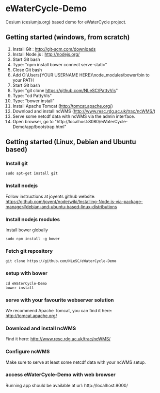 eWaterCycle-Demo
================

Cesium (cesiumjs.org) based demo for eWaterCycle project.

Getting started (windows, from scratch)
---------------------------------------
1. Install Git : 	http://git-scm.com/downloads
2. Install Node.js : 	http://nodejs.org/
3. Start Git bash
4. Type: "npm install bower connect serve-static"
5. Close Git bash
6. Add C:\Users\{YOUR USERNAME HERE}\node_modules\bower\bin to your PATH
7. Start Git bash
8. Type: "git clone https://github.com/NLeSC/PattyVis"
9. Type: "cd PattyVis"
10. Type: "bower install"
11. Install Apache Tomcat (http://tomcat.apache.org/)
12. Download and install ncWMS (http://www.resc.rdg.ac.uk/trac/ncWMS/)
13. Serve some netcdf data with ncWMS via the admin interface.
13. Open browser, go to "http://localhost:8080/eWaterCycle-Demo/app/bootstrap.html"

Getting started (Linux, Debian and Ubuntu based)
-------------------------------------------------
### Install git
```
sudo apt-get install git
```
### Install nodejs
Follow instructions at joyents github website:
https://github.com/joyent/node/wiki/Installing-Node.js-via-package-manager#debian-and-ubuntu-based-linux-distributions

### Install nodejs modules
Install bower globally
```
sudo npm install -g bower
```

### Fetch git repository
```
git clone https://github.com/NLeSC/eWaterCycle-Demo
```

### setup with bower
```
cd eWaterCycle-Demo
bower install
```

### serve with your favourite webserver solution 
We recommend Apache Tomcat, you can find it here: http://tomcat.apache.org/

### Download and install ncWMS
Find it here: http://www.resc.rdg.ac.uk/trac/ncWMS/

### Configure ncWMS
Make sure to serve at least some netcdf data with your ncWMS setup.

### access eWaterCycle-Demo with web browser
Running app should be available at url:
http://localhost:8000/
